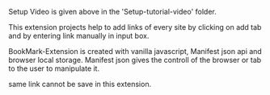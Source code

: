 Setup Video is given above in the 'Setup-tutorial-video' folder.

This extension projects help to add links of every site by clicking on add tab and by entering link manually in input box.

BookMark-Extension is created with vanilla javascript, Manifest json api and browser local storage. Manifest json gives the controll of the browser or tab to the user to manipulate it.

same link cannot be save in this extension.
